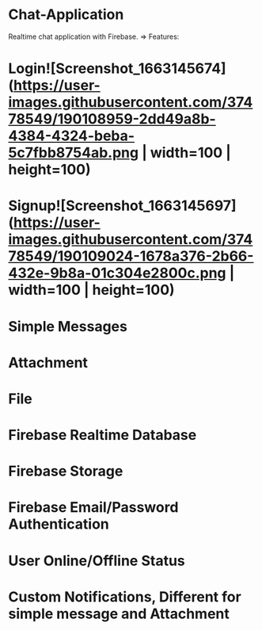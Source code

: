 # Chat-Application
Realtime chat application with Firebase.
=> Features:
# Login![Screenshot_1663145674](https://user-images.githubusercontent.com/37478549/190108959-2dd49a8b-4384-4324-beba-5c7fbb8754ab.png  | width=100 | height=100)
# Signup![Screenshot_1663145697](https://user-images.githubusercontent.com/37478549/190109024-1678a376-2b66-432e-9b8a-01c304e2800c.png  | width=100 | height=100)
# Simple Messages
# Attachment
# File
# Firebase Realtime Database
# Firebase Storage
# Firebase Email/Password Authentication
# User Online/Offline Status
# Custom Notifications, Different for simple message and Attachment
